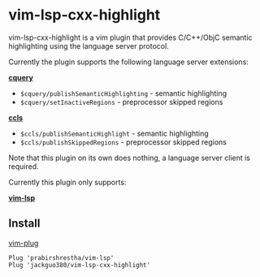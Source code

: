 # vim-lsp-cxx-highlight

vim-lsp-cxx-highlight is a vim plugin that provides C/C++/ObjC semantic highlighting
using the language server protocol.

Currently the plugin supports the following language server extensions:

**[cquery](https://www.github.com/cquery-project/cquery)**

- `$cquery/publishSemanticHighlighting` - semantic highlighting
- `$cquery/setInactiveRegions` - preprocessor skipped regions

**[ccls](https://www.github.com/MaskRay/ccls)**
 
- `$ccls/publishSemanticHighlight` - semantic highlighting
- `$ccls/publishSkippedRegions` - preprocessor skipped regions

Note that this plugin on its own does nothing, a language server client is required.

Currently this plugin only supports:

**[vim-lsp](https://www.github.com/prabirshrestha/vim-lsp)**


## Install

[vim-plug](https://www.github.com/junegunn/vim-plug)

```vim
Plug 'prabirshrestha/vim-lsp'
Plug 'jackguo380/vim-lsp-cxx-highlight'
```
